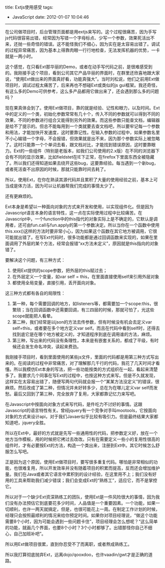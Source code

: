 title: Extjs使用感受
tags:
  - JavaScript
date: 2012-01-07 10:04:46
---

在公司做项目时，后台管理页面都是用extjs来写的。这个过程很痛苦，因为手写js代码很容易出错，经常因为写错一个字母标点、少写一个参数，效果死活出不来，还抛一些奇怪的错误。这不能怪我们不细心，因为实在是太容易出错了。调试的过程异常痛苦，因为基本上得靠肉眼一行行地检查，无法发挥机器的优势，一卡就是一两小时。

这个感觉，在只看Ext那华丽的Demo，或者在动手写代码之前，是很难感受到的。我刚接手这个项目，看到公司其它产品华丽的界面时，在群里还欣喜地跟大家说，“使用Ext做出来的界面真好看，功能真强大”。当时刘松说，他们之前用Ext做项目时，调试过程太痛苦了，后来再也不想碰Ext或类似的js gui框架。我还奇怪，有这么多的Demo可供参考，这么多产品都用它做出来了，还会遇到那么多的问题吗？

现在果真体会到了。使用Ext做项目，靠的就是经验、记性和眼力，以及时间。Ext中的定义的一个类，初始化参数常常有几十个，传入不同的参数就可以得到不同的效果，不同的参数进行组合又能得到另外的效果。而这些参数只能查文档，编辑器是给不了提示的。但总不能每用到一个类就要去查文档吧，所以要牢记每一个参数和用法，才能加快开发速度，这时要靠记性。在输入参数的过程中，如果参数名里不小心输错一个字母，不会报错，但效果就是出不来，因为那个参数实际上被忽略了。这时只能靠一个个单词去看，跟文档对比，才能找到错误原因，这时要靠眼力。Ext的一些组件（特别是老版本，如我们公司使用的2.x版）在不同的浏览器下会有不同的显示效果，比如fieldstet在IE下正常，在firefox下里面东西全被隐藏了。所以我们还得知道如果去绕开这些bug，这要靠经验。每当遇到一个新bug，或者死活查不出原因的时候，那就只能靠时间去耗了。

所以，使用Ext，在你在熟读其源代码并且累积了大量的使用经验之前，基本上可当成是体力活，因为可以让机器帮我们完成的事情太少了。

还有更麻烦的。

Ext本身是希望以一种面向对象的方式来开发和使用，以实现组件化。但是因为Javascript语言本身的语言特性，这一点在实际使用过程中比较痛苦。在Javascript中，一个function中的this指代的对象实际上是不确定的，它默认是调用者，还可由fun.call与fun.apply的第一个参数决定。所以当你在一个函数中使用this.xxx()这样的方法时要非常小心，因为如果这个函数在其它地方被调用，它很可能就出错了。在写Ext代码时，很多功能都是通过回调函数来实现的，如果在里面调用了外层的某个方法，经常会报错“xx方法未定义”，原因就是this指向的对象错了。

要解决这个问题，有三种方式：

1.  使用Ext提供的scope参数，把外层的this赋过去；
2.  在外层定义一个变量，如var self = this，在里面直接使用self来引用外层对象
3.  都使用全局变量，直接引用，丢开面向对象。

这三种方式都有各自的局限性：

1.  第一种，每个需要回调的地方，如listeners等，都需要加一个scope:this，很繁琐；当在回调函数中还需要回调，有三四层的时候，那就可怕了，光这些scope就能把人看晕。
2.  第二种，我们经常是以json的方法去传参数，但有时候没有机会去定义var self=this，或者要在多个地方定义var self。而且在代码中看到self时，还得去找到底它是在哪个地方被定义的，才知道程序到底在调用谁的方法，麻烦。
3.  第三种，写出来的代码没有条理性，本来是有嵌套关系的，都成了平级，有时候还会发生命名冲突，读起来费劲。

我刚接手项目时，看到里面使用的某些js文件，里面的代码都是用第三种方式写出来的。在阅读的过程中非常痛苦，对了理解那几千行的代码，我花了几天时间才看懂。所以我模仿Ext本身的写法，把一些功能按类的方式组织在一起，看起来清楚多了。我要求几个同事在写Ext的过程中，也按这种方式来写。但是不久就发现，这样实在太容易出错了，随便写两句代码就会报一个“某某方法没定义”的错误，很麻烦。然后改成了第二种，但情况并未好转多少，总在为在哪儿定义var self而发愁。最后又回到了第三种，完全放弃了复用，大家都靠记忆力来写吧。

在Javascript中按面向对象方式来写代码，是件吃力不讨好的事情。这跟Javascript的语言特性有关。曾经jquery有一个竞争对手叫mootools，它按面向对象的方式来设计api，对于我们Javaer似乎比较有吸引力。但是最终结果大家都知道吧，jquery全胜。

所以在Ext中，最好的方式就是先写一些通用性的代码，把参数定义好，放在一个地方当作模板，用的时候把它拷过去改改。只有在需要定义一些小的复用性很高的组件时，才有必要按Ext的方法，构造一个类出来，注册到Ext中。其它时候怎么舒服怎么写吧。

正是因为这个原因，使用Ext做项目时，要写很多重复代码。哪怕是非常相似的功能，也很难复用，所以开发效率并没有随着项目的积累而提高，反而还会增加维护量。我们在Java或者其它语言中累积到的设计经验，在这里用不上；我们没有好用的工具来帮助我们减少错误；我们会变成Ext的“熟练工”，适应它，而不是掌控它。

所以对于一个缺少Ext资深熟练工的团队，使用Ext是一件风险很大的事情，因为我们没有办法预估它到底要花多少时间，人品值是一个重要因素。一个功能，如果一切顺利，也许一两天就搞定，但是，也很可能花上一周。在制定工作计划的时候，经理只会按照最顺利的情况来给你预定时间。如果你对项目经理说，“做这个功能需要8个小时，因为可能会遇到一些问题卡住”，项目经理会怎么想呢？“这么简单的功能，就画几个界面，也要8个小时？3个小时都够了。出错那怪你自己不细心，自己加班补吧”。

所以用Ext做项目很累，直到你忍受不了而离职，或者熬成熟练工。

所以我打算彻底抛弃Ext，远离dojo<font style="background-color: #ffffff">/qooxdoo，也许vaadin/gwt才是正确的道路。</font>